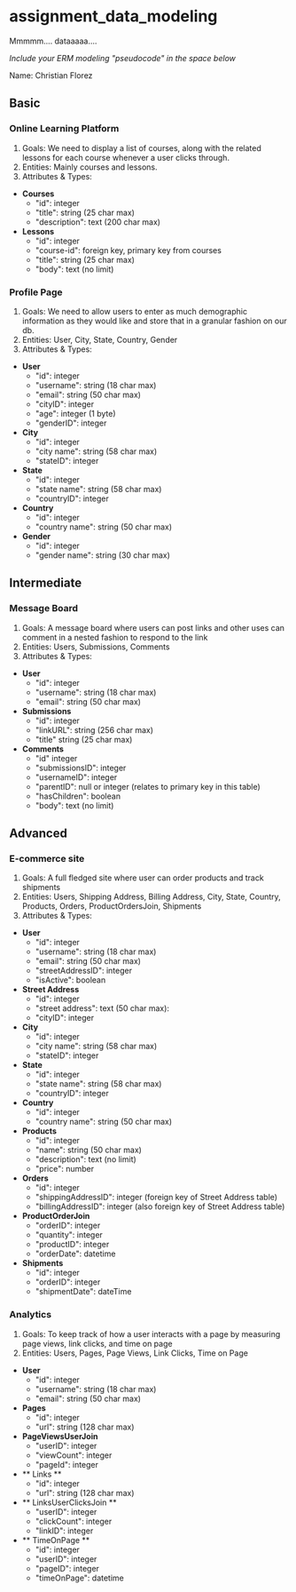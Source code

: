 # assignment_data_modeling
Mmmmm.... dataaaaa....

*Include your ERM modeling "pseudocode" in the space below*

Name: Christian Florez

## Basic
### Online Learning Platform
1. Goals: We need to display a list of courses, along with the related lessons for each course whenever a user clicks through.
2. Entities: Mainly courses and lessons.
3. Attributes & Types:
  - **Courses**
    - "id": integer
    - "title": string (25 char max)
    - "description": text (200 char max)
  - **Lessons**
    - "id": integer
    - "course-id": foreign key, primary key from courses
    - "title": string (25 char max)
    - "body": text (no limit)


### Profile Page
1. Goals: We need to allow users to enter as much demographic information as they would like and store that in a granular fashion on our db.
2. Entities: User, City, State, Country, Gender
3. Attributes & Types:
  - **User**
    - "id": integer
    - "username": string (18 char max)
    - "email": string (50 char max)
    - "cityID": integer
    - "age": integer (1 byte)
    - "genderID": integer
  - **City**
    - "id": integer
    - "city name": string (58 char max)
    - "stateID": integer
  - **State**
    - "id": integer
    - "state name": string (58 char max)
    - "countryID": integer
  - **Country**
    - "id": integer
    - "country name": string (50 char max)
  - **Gender**
    - "id": integer
    - "gender name": string (30 char max)

## Intermediate
### Message Board
1. Goals: A message board where users can post links and other uses can comment in a nested fashion to respond to the link
2. Entities: Users, Submissions, Comments
3. Attributes & Types:
  - **User**
    - "id": integer
    - "username": string (18 char max)
    - "email": string (50 char max)
  - **Submissions**
    - "id": integer
    - "linkURL": string (256 char max)
    - "title" string (25 char max)
  - **Comments**
    - "id" integer
    - "submissionsID": integer
    - "usernameID": integer
    - "parentID": null or integer (relates to primary key in this table)
    - "hasChildren": boolean
    - "body": text (no limit)

## Advanced
### E-commerce site
1. Goals: A full fledged site where user can order products and track shipments
2. Entities: Users, Shipping Address, Billing Address, City, State, Country, Products, Orders, ProductOrdersJoin, Shipments
3. Attributes & Types:
  - **User**
    - "id": integer
    - "username": string (18 char max)
    - "email": string (50 char max)
    - "streetAddressID": integer
    - "isActive": boolean
  - **Street Address**
    - "id": integer
    - "street address": text (50 char max):
    - "cityID": integer
  - **City**
    - "id": integer
    - "city name": string (58 char max)
    - "stateID": integer
  - **State**
    - "id": integer
    - "state name": string (58 char max)
    - "countryID": integer
  - **Country**
    - "id": integer
    - "country name": string (50 char max)
  - **Products**
    - "id": integer
    - "name": string (50 char max)
    - "description": text (no limit)
    - "price": number
  - **Orders**
    - "id": integer
    - "shippingAddressID": integer (foreign key of Street Address table)
    - "billingAddressID": integer (also foreign key of Street Address table)
  - **ProductOrderJoin**
    - "orderID": integer
    - "quantity": integer
    - "productID": integer
    - "orderDate": datetime
  - **Shipments**
    - "id": integer
    - "orderID": integer
    - "shipmentDate": dateTime

### Analytics
1. Goals: To keep track of how a user interacts with a page by measuring page views, link clicks, and time on page
2. Entities: Users, Pages, Page Views, Link Clicks, Time on Page
  - **User**
    - "id": integer
    - "username": string (18 char max)
    - "email": string (50 char max)
  - **Pages**
    - "id": integer
    - "url": string (128 char max)
  - **PageViewsUserJoin**
    - "userID": integer
    - "viewCount": integer
    - "pageId": integer
  - ** Links **
    - "id": integer
    - "url": string (128 char max)
  - ** LinksUserClicksJoin **
    - "userID": integer
    - "clickCount": integer
    - "linkID": integer
  - ** TimeOnPage **
    - "id": integer
    - "userID": integer
    - "pageID": integer
    - "timeOnPage": datetime
